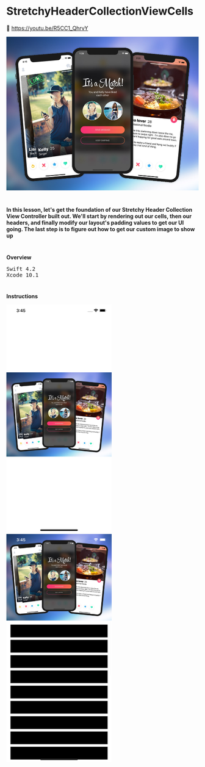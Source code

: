 # StretchyHeaderCollectionViewCells

📱 https://youtu.be/R5CC1_QhrvY

[![Watch the video](https://github.com/obadasemary/StretchyHeaderCollectionViewCells/blob/master/StretchyHeaderCollectionViewCells/SimulatorScreenShot/stretchy_header.jpg)](https://youtu.be/R5CC1_QhrvY)

<h1></h1>

<b>
In this lesson, let's get the foundation of our Stretchy Header Collection View Controller built out.  We'll start by rendering out our cells, then our headers, and finally modify our layout's padding values to get our UI going.  The last step is to figure out how to get our custom image to show up 
</b>
<h1></h1>

<h1></h1>

<b>Overview</b>
<pre>
Swift 4.2
Xcode 10.1
</pre>

<h1></h1>


<b>Instructions</b>

<img src="https://github.com/obadasemary/StretchyHeaderCollectionViewCells/blob/master/StretchyHeaderCollectionViewCells/SimulatorScreenShot/Simulator%20Screen%20Shot%20-%20iPhone%20XS%20Max%20-%202018-12-24%20at%2015.45.49.png" alt="HTML5 Icon" width="276" height="598">
<img src="https://github.com/obadasemary/StretchyHeaderCollectionViewCells/blob/master/StretchyHeaderCollectionViewCells/SimulatorScreenShot/Simulator%20Screen%20Shot%20-%20iPhone%20XS%20Max%20-%202018-12-24%20at%2015.45.52.png" alt="HTML5 Icon" width="276" height="598">
